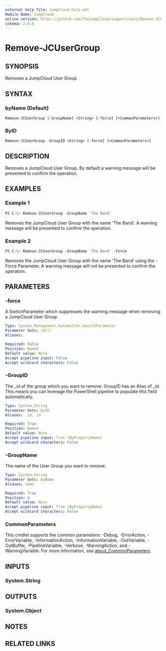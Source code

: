 ```yaml
---
external help file: JumpCloud-help.xml
Module Name: JumpCloud
online version: https://github.com/TheJumpCloud/support/wiki/Remove-JCUserGroup
schema: 2.0.0
---
```


# Remove-JCUserGroup

## SYNOPSIS
Removes a JumpCloud User Group

## SYNTAX

### byName (Default)
```
Remove-JCUserGroup [-GroupName] <String> [-force] [<CommonParameters>]
```

### ByID
```
Remove-JCUserGroup -GroupID <String> [-force] [<CommonParameters>]
```

## DESCRIPTION
Removes a JumpCloud User Group. By default a warning message will be presented to confirm the operation.

## EXAMPLES

### Example 1
```powershell
PS C:\> Remove-JCUserGroup -GroupName 'The Band'
```

Removes the JumpCloud User Group with the name 'The Band'. A warning message will be presented to confirm the operation.

### Example 2
```powershell
PS C:\> Remove-JCUserGroup -GroupName 'The Band' -Force
```

Removes the JumpCloud User Group with the name 'The Band' using the -Force Parameter. A warning message will not be presented to confirm the operation.

## PARAMETERS

### -force
A SwitchParameter which suppresses the warning message when removing a JumpCloud User Group.

```yaml
Type: System.Management.Automation.SwitchParameter
Parameter Sets: (All)
Aliases:

Required: False
Position: Named
Default value: None
Accept pipeline input: False
Accept wildcard characters: False
```

### -GroupID
The _id of the group which you want to remove. GroupID has an Alias of _id. This means you can leverage the PowerShell pipeline to populate this field automatically.

```yaml
Type: System.String
Parameter Sets: ByID
Aliases: _id, id

Required: True
Position: Named
Default value: None
Accept pipeline input: True (ByPropertyName)
Accept wildcard characters: False
```

### -GroupName
The name of the User Group you want to remove.

```yaml
Type: System.String
Parameter Sets: byName
Aliases: name

Required: True
Position: 0
Default value: None
Accept pipeline input: True (ByPropertyName)
Accept wildcard characters: False
```

### CommonParameters
This cmdlet supports the common parameters: -Debug, -ErrorAction, -ErrorVariable, -InformationAction, -InformationVariable, -OutVariable, -OutBuffer, -PipelineVariable, -Verbose, -WarningAction, and -WarningVariable. For more information, see [about_CommonParameters](http://go.microsoft.com/fwlink/?LinkID=113216).

## INPUTS

### System.String
## OUTPUTS

### System.Object
## NOTES

## RELATED LINKS
